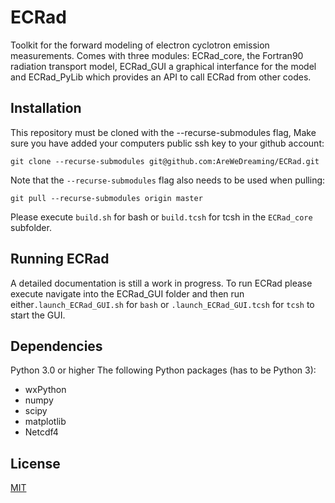 # ECRad
Toolkit for the forward modeling of electron cyclotron emission measurements. Comes with three modules: ECRad_core, the Fortran90 radiation transport model, ECRad_GUI a graphical interfance for the model and ECRad_PyLib which provides an API to call ECRad from other codes.
## Installation
This repository must be cloned with the --recurse-submodules flag,
Make sure you have added your computers public ssh key to your github account:

`git clone --recurse-submodules git@github.com:AreWeDreaming/ECRad.git`

Note that the `--recurse-submodules` flag also needs to be used when pulling:

`git pull --recurse-submodules origin master`

Please execute `build.sh` for bash or `build.tcsh` for tcsh in the `ECRad_core` subfolder.
## Running ECRad
A detailed documentation is still a work in progress. To run ECRad please execute navigate into the ECRad_GUI folder and then run either`.launch_ECRad_GUI.sh` for `bash` or `.launch_ECRad_GUI.tcsh` for `tcsh` to start the GUI.
## Dependencies
Python 3.0 or higher
The following Python packages (has to be Python 3):
* wxPython
* numpy
* scipy
* matplotlib
* Netcdf4
## License
[MIT](https://choosealicense.com/licenses/mit/)
